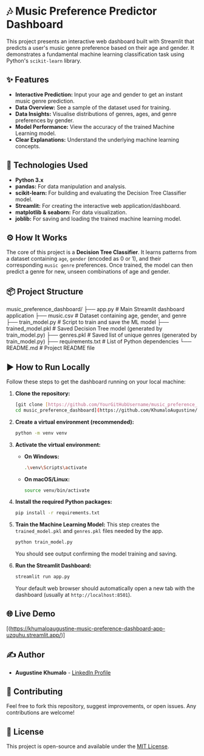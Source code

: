 # 🎶 Music Preference Predictor Dashboard

This project presents an interactive web dashboard built with Streamlit that predicts a user's music genre preference based on their age and gender. It demonstrates a fundamental machine learning classification task using Python's `scikit-learn` library.

## ✨ Features

-   **Interactive Prediction:** Input your age and gender to get an instant music genre prediction.
-   **Data Overview:** See a sample of the dataset used for training.
-   **Data Insights:** Visualise distributions of genres, ages, and genre preferences by gender.
-   **Model Performance:** View the accuracy of the trained Machine Learning model.
-   **Clear Explanations:** Understand the underlying machine learning concepts.

## 🚀 Technologies Used

* **Python 3.x**
* **pandas:** For data manipulation and analysis.
* **scikit-learn:** For building and evaluating the Decision Tree Classifier model.
* **Streamlit:** For creating the interactive web application/dashboard.
* **matplotlib & seaborn:** For data visualization.
* **joblib:** For saving and loading the trained machine learning model.

## ⚙️ How It Works

The core of this project is a **Decision Tree Classifier**. It learns patterns from a dataset containing `age`, `gender` (encoded as 0 or 1), and their corresponding `music genre` preferences. Once trained, the model can then predict a genre for new, unseen combinations of age and gender.

## 📦 Project Structure


music_preference_dashboard/
├── app.py                  # Main Streamlit dashboard application
├── music.csv               # Dataset containing age, gender, and genre
├── train_model.py          # Script to train and save the ML model
├── trained_model.pkl       # Saved Decision Tree model (generated by train_model.py)
├── genres.pkl              # Saved list of unique genres (generated by train_model.py)
├── requirements.txt        # List of Python dependencies
└── README.md               # Project README file


## ▶️ How to Run Locally

Follow these steps to get the dashboard running on your local machine:

1.  **Clone the repository:**
    ```bash
    [git clone [https://github.com/YourGitHubUsername/music_preference_dashboard.git](https://github.com/YourGitHubUsername/music_preference_dashboard.git)
    cd music_preference_dashboard](https://github.com/KhumaloAugustine/music_preference_dashboard.git)
    ```

2.  **Create a virtual environment (recommended):**
    ```bash
    python -m venv venv
    ```

3.  **Activate the virtual environment:**
    * **On Windows:**
        ```bash
        .\venv\Scripts\activate
        ```
    * **On macOS/Linux:**
        ```bash
        source venv/bin/activate
        ```

4.  **Install the required Python packages:**
    ```bash
    pip install -r requirements.txt
    ```

5.  **Train the Machine Learning Model:**
    This step creates the `trained_model.pkl` and `genres.pkl` files needed by the app.
    ```bash
    python train_model.py
    ```
    You should see output confirming the model training and saving.

6.  **Run the Streamlit Dashboard:**
    ```bash
    streamlit run app.py
    ```
    Your default web browser should automatically open a new tab with the dashboard (usually at `http://localhost:8501`).

## 🌐 Live Demo

[(https://khumaloaugustine-music-preference-dashboard-app-uzquhu.streamlit.app/)]

## ✍️ Author

* **Augustine Khumalo** - [LinkedIn Profile](https://www.linkedin.com/in/augustine-khumalo)
    

## 🤝 Contributing

Feel free to fork this repository, suggest improvements, or open issues. Any contributions are welcome!

## 📄 License

This project is open-source and available under the [MIT License](LICENSE).
